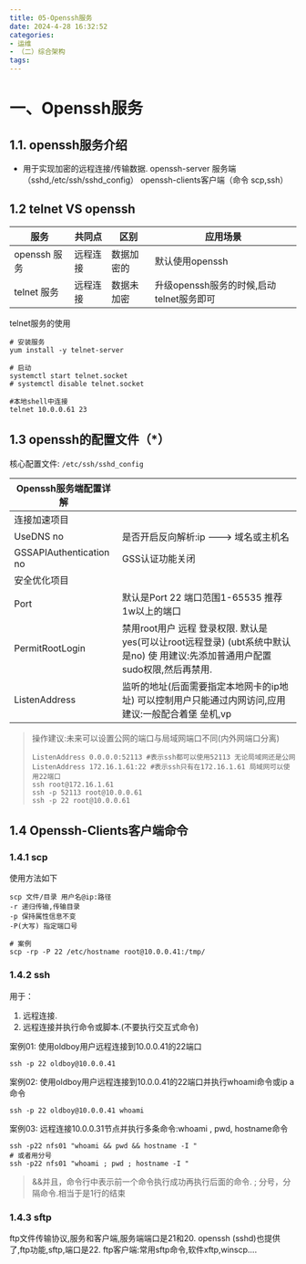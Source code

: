 ```yaml
---
title: 05-Openssh服务
date: 2024-4-28 16:32:52
categories:
- 运维
- （二）综合架构
tags:
---
```


# 一、Openssh服务

## 1.1. openssh服务介绍

- 用于实现加密的远程连接/传输数据.
  openssh-server 服务端（sshd,/etc/ssh/sshd_config）
  openssh-clients客户端（命令 scp,ssh） 

## 1.2 telnet VS openssh

| 服务         | 共同点   | 区别       | 应用场景                                 |
| ------------ | -------- | ---------- | ---------------------------------------- |
| openssh 服务 | 远程连接 | 数据加密的 | 默认使用openssh                          |
| telnet 服务  | 远程连接 | 数据未加密 | 升级openssh服务的时候,启动telnet服务即可 |

telnet服务的使用

```shell
# 安装服务
yum install -y telnet-server

# 启动
systemctl start telnet.socket
# systemctl disable telnet.socket

#本地shell中连接
telnet 10.0.0.61 23
```



## 1.3 openssh的配置文件（*）

核心配置文件: `/etc/ssh/sshd_config`

| Openssh服务端配置详解   |                                                              |
| ----------------------- | ------------------------------------------------------------ |
| 连接加速项目            |                                                              |
| UseDNS no               | 是否开启反向解析:ip ---> 域名或主机名                        |
| GSSAPIAuthentication no | GSS认证功能关闭                                              |
| 安全优化项目            |                                                              |
| Port                    | 默认是Port 22 端口范围1-65535 推荐1w以上的端口               |
| PermitRootLogin         | 禁用root用户 远程 登录权限. 默认是yes(可以让root远程登录) (ubt系统中默认是no) 使 用建议:先添加普通用户配置sudo权限,然后再禁用. |
| ListenAddress           | 监听的地址(后面需要指定本地网卡的ip地址) 可以控制用户只能通过内网访问,应用建议:一般配合着堡 垒机,vp |

  >操作建议:未来可以设置公网的端口与局域网端口不同(内外网端口分离)  
  >
  >```shell
  >ListenAddress 0.0.0.0:52113 #表示ssh都可以使用52113 无论局域网还是公网
  >ListenAddress 172.16.1.61:22 #表示ssh只有在172.16.1.61 局域网可以使用22端口
  >ssh root@172.16.1.61
  >ssh -p 52113 root@10.0.0.61
  >ssh -p 22 root@10.0.0.61
  >```



## 1.4 Openssh-Clients客户端命令  

### 1.4.1 scp  

使用方法如下

```shell
scp 文件/目录 用户名@ip:路径
-r 递归传输,传输目录
-p 保持属性信息不变
-P(大写) 指定端口号

# 案例
scp -rp -P 22 /etc/hostname root@10.0.0.41:/tmp/
```

### 1.4.2 ssh 

用于：

1. 远程连接.
2. 远程连接并执行命令或脚本.(不要执行交互式命令)  

案例01: 使用oldboy用户远程连接到10.0.0.41的22端口  

```shell
ssh -p 22 oldboy@10.0.0.41
```

案例02: 使用oldboy用户远程连接到10.0.0.41的22端口并执行whoami命令或ip a 命令  

```shell
ssh -p 22 oldboy@10.0.0.41 whoami
```

案例03: 远程连接10.0.0.31节点并执行多条命令:whoami , pwd, hostname命令  

```shell
ssh -p22 nfs01 "whoami && pwd && hostname -I "
# 或者用分号
ssh -p22 nfs01 "whoami ; pwd ; hostname -I "
```

>&&并且，命令行中表示前一个命令执行成功再执行后面的命令.
>; 分号，分隔命令.相当于是1行的结束  

### 1.4.3 sftp

ftp文件传输协议,服务和客户端,服务端端口是21和20.
openssh (sshd)也提供了,ftp功能,sftp,端口是22.
ftp客户端:常用sftp命令,软件xftp,winscp....  